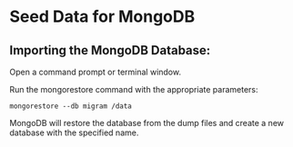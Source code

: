 # Seed Data for MongoDB

## Importing the MongoDB Database:

Open a command prompt or terminal window.

Run the mongorestore command with the appropriate parameters:

```
mongorestore --db migram /data
```

MongoDB will restore the database from the dump files and create a new database with the specified name.
